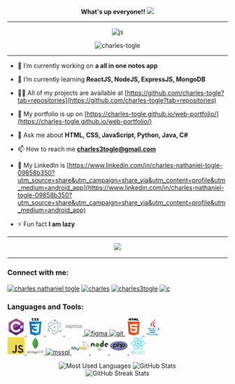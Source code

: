 <p align = center>
    <b>What's up everyone!!</b>
    <img src="https://media.giphy.com/media/hvRJCLFzcasrR4ia7z/giphy.gif" width="30px"/> 
</p>
<hr>
<p align=center>
  <img src = "https://media0.giphy.com/media/v1.Y2lkPTc5MGI3NjExZnk1aHcwcHczaXdpcXg0NnhhOHAzcjJiMDdiZmF1ZThuaWQzbmo2eiZlcD12MV9pbnRlcm5hbF9naWZfYnlfaWQmY3Q9Zw/26his8ERHOSxKuWw8/giphy.gif" alt = "js">
</p>
<p align="center"> <img src="https://komarev.com/ghpvc/?username=charles-togle&label=Profile%20views&color=0e75b6&style=flat" alt="charles-togle" /> </p>

<hr>

- 🔭 I’m currently working on **a all in one notes app**

- 🌱 I’m currently learning **ReactJS, NodeJS, ExpressJS, MongoDB**
  
- 👨‍💻 All of my projects are available at [https://github.com/charles-togle?tab=repositories](https://github.com/charles-togle?tab=repositories)
  
- 📝 My portfolio is up on [https://charles-togle.github.io/web-portfolio/](https://charles-togle.github.io/web-portfolio/)
  
- 💬 Ask me about **HTML, CSS, JavaScript, Python, Java, C#**
  
- 📫 How to reach me **charles3togle@gmail.com**
  
- 📄 My LinkedIn is [https://www.linkedin.com/in/charles-nathaniel-togle-09858b350?utm_source=share&utm_campaign=share_via&utm_content=profile&utm_medium=android_app](https://www.linkedin.com/in/charles-nathaniel-togle-09858b350?utm_source=share&utm_campaign=share_via&utm_content=profile&utm_medium=android_app)
  
- ⚡ Fun fact **I am lazy**

<hr>
<p align=center>
    <img src="https://media4.giphy.com/media/v1.Y2lkPTc5MGI3NjExaTI3NHNwbDEzZWdob2w5c3dteTNpbG42eHVjZmd6cHQzZmwzbnBweSZlcD12MV9pbnRlcm5hbF9naWZfYnlfaWQmY3Q9Zw/SvFocn0wNMx0iv2rYz/giphy.gif" width = 100px>
</p>
<hr>
<h3 align="left">Connect with me:</h3>
<p align="left">
<a href="https://www.linkedin.com/in/charles-nathaniel-togle-09858b350?" target="blank"><img align="center" src="https://raw.githubusercontent.com/rahuldkjain/github-profile-readme-generator/master/src/images/icons/Social/linked-in-alt.svg" alt="charles nathaniel togle" height="30" width="40" /></a>
<a href="https://stackoverflow.com/users/8898732/charles" target="blank"><img align="center" src="https://raw.githubusercontent.com/rahuldkjain/github-profile-readme-generator/master/src/images/icons/Social/stack-overflow.svg" alt="charles" height="30" width="40" /></a>
<a href="https://fb.com/charles3togle" target="blank"><img align="center" src="https://raw.githubusercontent.com/rahuldkjain/github-profile-readme-generator/master/src/images/icons/Social/facebook.svg" alt="charles3togle" height="30" width="40" /></a>
<a href="https://www.instagram.com/chsrles__/" target="blank"><img align="center" src="https://raw.githubusercontent.com/rahuldkjain/github-profile-readme-generator/master/src/images/icons/Social/instagram.svg" alt="c" height="30" width="40" /></a>
</p>

<h3 align="left">Languages and Tools:</h3>
<p align="left"> <a href="https://www.w3schools.com/cs/" target="_blank" rel="noreferrer"> <img src="https://raw.githubusercontent.com/devicons/devicon/master/icons/csharp/csharp-original.svg" alt="csharp" width="40" height="40"/> </a> <a href="https://www.w3schools.com/css/" target="_blank" rel="noreferrer"> <img src="https://raw.githubusercontent.com/devicons/devicon/master/icons/css3/css3-original-wordmark.svg" alt="css3" width="40" height="40"/> </a> <a href="https://www.electronjs.org" target="_blank" rel="noreferrer"> <img src="https://raw.githubusercontent.com/devicons/devicon/master/icons/electron/electron-original.svg" alt="electron" width="40" height="40"/> </a> <a href="https://expressjs.com" target="_blank" rel="noreferrer"> <img src="https://raw.githubusercontent.com/devicons/devicon/master/icons/express/express-original-wordmark.svg" alt="express" width="40" height="40"/> </a> <a href="https://www.figma.com/" target="_blank" rel="noreferrer"> <img src="https://www.vectorlogo.zone/logos/figma/figma-icon.svg" alt="figma" width="40" height="40"/> </a> <a href="https://git-scm.com/" target="_blank" rel="noreferrer"> <img src="https://www.vectorlogo.zone/logos/git-scm/git-scm-icon.svg" alt="git" width="40" height="40"/> </a> <a href="https://www.w3.org/html/" target="_blank" rel="noreferrer"> <img src="https://raw.githubusercontent.com/devicons/devicon/master/icons/html5/html5-original-wordmark.svg" alt="html5" width="40" height="40"/> </a> <a href="https://www.java.com" target="_blank" rel="noreferrer"> <img src="https://raw.githubusercontent.com/devicons/devicon/master/icons/java/java-original.svg" alt="java" width="40" height="40"/> </a>
<br>
<a href="https://developer.mozilla.org/en-US/docs/Web/JavaScript" target="_blank" rel="noreferrer"> <img src="https://raw.githubusercontent.com/devicons/devicon/master/icons/javascript/javascript-original.svg" alt="javascript" width="40" height="40"/> </a> <a href="https://www.mongodb.com/" target="_blank" rel="noreferrer"> <img src="https://raw.githubusercontent.com/devicons/devicon/master/icons/mongodb/mongodb-original-wordmark.svg" alt="mongodb" width="40" height="40"/> </a> <a href="https://www.microsoft.com/en-us/sql-server" target="_blank" rel="noreferrer"> <img src="https://www.svgrepo.com/show/303229/microsoft-sql-server-logo.svg" alt="mssql" width="40" height="40"/> </a> <a href="https://www.mysql.com/" target="_blank" rel="noreferrer"> <img src="https://raw.githubusercontent.com/devicons/devicon/master/icons/mysql/mysql-original-wordmark.svg" alt="mysql" width="40" height="40"/> </a> <a href="https://nodejs.org" target="_blank" rel="noreferrer"> <img src="https://raw.githubusercontent.com/devicons/devicon/master/icons/nodejs/nodejs-original-wordmark.svg" alt="nodejs" width="40" height="40"/> </a> <a href="https://www.php.net" target="_blank" rel="noreferrer"> <img src="https://raw.githubusercontent.com/devicons/devicon/master/icons/php/php-original.svg" alt="php" width="40" height="40"/> </a> <a href="https://reactjs.org/" target="_blank" rel="noreferrer"> <img src="https://raw.githubusercontent.com/devicons/devicon/master/icons/react/react-original-wordmark.svg" alt="react" width="40" height="40"/> </a> </p>


<div align = 'center'>
  <img src="https://github-readme-stats.vercel.app/api/top-langs?username=charles-togle&show_icons=true&locale=en&layout=compact&theme=radical" alt="Most Used Languages" />
  <img src="https://github-readme-stats.vercel.app/api?username=charles-togle&show_icons=true&locale=en&theme=radical" alt="GitHub Stats" />
</div>
<div align="center">
  <img src="https://github-readme-streak-stats.herokuapp.com/?user=charles-togle&theme=radical" alt="GitHub Streak Stats" />
</div>

